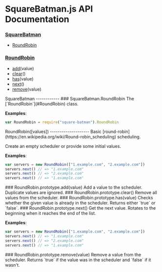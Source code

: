 SquareBatman.js API Documentation
=================================
### [SquareBatman](#SquareBatman)
- [RoundRobin](#SquareBatman.RoundRobin)

### [RoundRobin](#RoundRobin)
- [add](#RoundRobin.prototype.add)(value)
- [clear](#RoundRobin.prototype.clear)()
- [has](#RoundRobin.prototype.has)(value)
- [next](#RoundRobin.prototype.next)()
- [remove](#RoundRobin.prototype.remove)(value)


<a name="SquareBatman" />
SquareBatman
------------


<a name="SquareBatman.RoundRobin" />
### SquareBatman.RoundRobin
The [`RoundRobin`](#RoundRobin) class.

**Examples**:
```javascript
var RoundRobin = require("square-batman").RoundRobin
```


<a name="RoundRobin" />
RoundRobin([values])
--------------------
Basic [round-robin](https://en.wikipedia.org/wiki/Round-robin_scheduling)
scheduling.

Create an empty scheduler or provide some initial values.

**Examples**:
```javascript
var servers = new RoundRobin(["1.example.com", "2.example.com"])
servers.next() // => "1.example.com"
servers.next() // => "2.example.com"
servers.next() // => "1.example.com"
```

<a name="RoundRobin.prototype.add" />
### RoundRobin.prototype.add(value)
Add a value to the scheduler.  
Duplicate values are ignored.

<a name="RoundRobin.prototype.clear" />
### RoundRobin.prototype.clear()
Remove all values from the scheduler.

<a name="RoundRobin.prototype.has" />
### RoundRobin.prototype.has(value)
Checks whether the given value is already in the scheduler.  
Returns either `true` or `false`.

<a name="RoundRobin.prototype.next" />
### RoundRobin.prototype.next()
Get the next value.  
Rotates to the beginning when it reaches the end of the list.

**Examples**:
```javascript
var servers = new RoundRobin(["1.example.com", "2.example.com"])
servers.next() // => "1.example.com"
servers.next() // => "2.example.com"
servers.next() // => "1.example.com"
```

<a name="RoundRobin.prototype.remove" />
### RoundRobin.prototype.remove(value)
Remove a value from the scheduler.  
Returns `true` if the value was in the scheduler and `false` if it wasn't.
